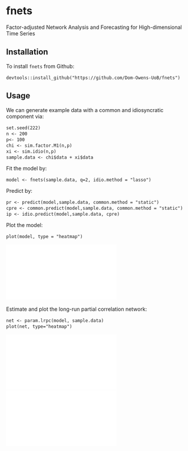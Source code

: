 # fnets

Factor-adjusted Network Analysis and Forecasting for High-dimensional Time Series

## Installation

To install `fnets` from Github:

```
devtools::install_github("https://github.com/Dom-Owens-UoB/fnets")
```

## Usage

We can generate example data with a common and idiosyncratic component via:
```
set.seed(222)
n <- 200
p<- 100
chi <- sim.factor.M1(n,p)
xi <- sim.idio(n,p)
sample.data <- chi$data + xi$data
```

Fit the model by:
```
model <- fnets(sample.data, q=2, idio.method = "lasso")
```

Predict by:
```
pr <- predict(model,sample.data, common.method = "static")
cpre <- common.predict(model,sample.data, common.method = "static")
ip <- idio.predict(model,sample.data, cpre)
```

Plot the model:
```
plot(model, type = "heatmap")
```
![Granger](figures/model.pdf)

Estimate and plot the long-run partial correlation network:
```
net <- param.lrpc(model, sample.data)
plot(net, type="heatmap")
```
![Omega](figures/omega.pdf)
![Delta](figures/delta.pdf)





